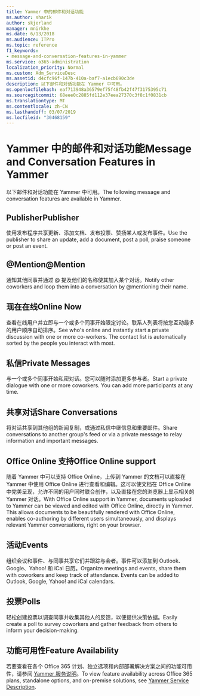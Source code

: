 ```yaml
---
title: Yammer 中的邮件和对话功能
ms.author: sharik
author: skjerland
manager: mnirkhe
ms.date: 6/13/2018
ms.audience: ITPro
ms.topic: reference
f1_keywords:
- message-and-conversation-features-in-yammer
ms.service: o365-administration
localization_priority: Normal
ms.custom: Adm_ServiceDesc
ms.assetid: d4cfc96f-147b-410a-baf7-a1ecb690c3de
description: 以下邮件和对话功能在 Yammer 中可用。
ms.openlocfilehash: eaf713948a36579ef75f48fb42f47f3175395c71
ms.sourcegitcommit: 68eee0c2885fd112e37eea27370c3f8c1f0831cb
ms.translationtype: MT
ms.contentlocale: zh-CN
ms.lasthandoff: 03/07/2019
ms.locfileid: "30468159"
---
```

# <a name="message-and-conversation-features-in-yammer"></a><span data-ttu-id="6ae0b-103">Yammer 中的邮件和对话功能</span><span class="sxs-lookup"><span data-stu-id="6ae0b-103">Message and Conversation Features in Yammer</span></span>

<span data-ttu-id="6ae0b-104">以下邮件和对话功能在 Yammer 中可用。</span><span class="sxs-lookup"><span data-stu-id="6ae0b-104">The following message and conversation features are available in Yammer.</span></span>
  
## <a name="publisher"></a><span data-ttu-id="6ae0b-105">Publisher</span><span class="sxs-lookup"><span data-stu-id="6ae0b-105">Publisher</span></span>
<span data-ttu-id="6ae0b-106"><a name="bkmk_Publisher"> </a></span><span class="sxs-lookup"><span data-stu-id="6ae0b-106"></span></span>

<span data-ttu-id="6ae0b-107">使用发布程序共享更新、添加文档、发布投票、赞扬某人或发布事件。</span><span class="sxs-lookup"><span data-stu-id="6ae0b-107">Use the publisher to share an update, add a document, post a poll, praise someone or post an event.</span></span>
  
## <a name="mention"></a><span data-ttu-id="6ae0b-108">@Mention</span><span class="sxs-lookup"><span data-stu-id="6ae0b-108">@Mention</span></span>
<span data-ttu-id="6ae0b-109"><a name="bkmk_AtMention"> </a></span><span class="sxs-lookup"><span data-stu-id="6ae0b-109"></span></span>

<span data-ttu-id="6ae0b-110">通知其他同事并通过 @ 提及他们的名称使其加入某个对话。</span><span class="sxs-lookup"><span data-stu-id="6ae0b-110">Notify other coworkers and loop them into a conversation by @mentioning their name.</span></span>
  
## <a name="online-now"></a><span data-ttu-id="6ae0b-111">现在在线</span><span class="sxs-lookup"><span data-stu-id="6ae0b-111">Online Now</span></span>
<span data-ttu-id="6ae0b-112"><a name="bkmk_OnlineNow"> </a></span><span class="sxs-lookup"><span data-stu-id="6ae0b-112"></span></span>

<span data-ttu-id="6ae0b-p101">查看在线用户并立即与一个或多个同事开始限定讨论。联系人列表将按您互动最多的用户顺序自动排序。</span><span class="sxs-lookup"><span data-stu-id="6ae0b-p101">See who's online and instantly start a private discussion with one or more co-workers. The contact list is automatically sorted by the people you interact with most.</span></span>
  
## <a name="private-messages"></a><span data-ttu-id="6ae0b-115">私信</span><span class="sxs-lookup"><span data-stu-id="6ae0b-115">Private Messages</span></span>
<span data-ttu-id="6ae0b-116"><a name="bkmk_PrivateMessages"> </a></span><span class="sxs-lookup"><span data-stu-id="6ae0b-116"></span></span>

<span data-ttu-id="6ae0b-p102">与一个或多个同事开始私密对话。您可以随时添加更多参与者。</span><span class="sxs-lookup"><span data-stu-id="6ae0b-p102">Start a private dialogue with one or more coworkers. You can add more participants at any time.</span></span>
  
## <a name="share-conversations"></a><span data-ttu-id="6ae0b-119">共享对话</span><span class="sxs-lookup"><span data-stu-id="6ae0b-119">Share Conversations</span></span>
<span data-ttu-id="6ae0b-120"><a name="bkmk_ShareConversations"> </a></span><span class="sxs-lookup"><span data-stu-id="6ae0b-120"></span></span>

<span data-ttu-id="6ae0b-121">将对话共享到其他组的新闻复制，或通过私信中继信息和重要邮件。</span><span class="sxs-lookup"><span data-stu-id="6ae0b-121">Share conversations to another group's feed or via a private message to relay information and important messages.</span></span>
  
## <a name="office-online-support"></a><span data-ttu-id="6ae0b-122">Office Online 支持</span><span class="sxs-lookup"><span data-stu-id="6ae0b-122">Office Online support</span></span>
<span data-ttu-id="6ae0b-123"><a name="bkmk_ShareConversations"> </a></span><span class="sxs-lookup"><span data-stu-id="6ae0b-123"></span></span>

<span data-ttu-id="6ae0b-p103">随着 Yammer 中可以支持 Office Online，上传到 Yammer 的文档可以直接在 Yammer 中使用 Office Online 进行查看和编辑。这可以使文档在 Office Online 中完美呈现，允许不同的用户同时联合创作，以及直接在您的浏览器上显示相关的 Yammer 对话。</span><span class="sxs-lookup"><span data-stu-id="6ae0b-p103">With Office Online support in Yammer, documents uploaded to Yammer can be viewed and edited with Office Online, directly in Yammer. This allows documents to be beautifully rendered with Office Online, enables co-authoring by different users simultaneously, and displays relevant Yammer conversations, right on your browser.</span></span>
  
## <a name="events"></a><span data-ttu-id="6ae0b-126">活动</span><span class="sxs-lookup"><span data-stu-id="6ae0b-126">Events</span></span>
<span data-ttu-id="6ae0b-127"><a name="bkmk_Events"> </a></span><span class="sxs-lookup"><span data-stu-id="6ae0b-127"></span></span>

<span data-ttu-id="6ae0b-p104">组织会议和事件、与同事共享它们并跟踪与会者。事件可以添加到 Outlook、Google、Yahoo! 和 iCal 日历。</span><span class="sxs-lookup"><span data-stu-id="6ae0b-p104">Organize meetings and events, share them with coworkers and keep track of attendance. Events can be added to Outlook, Google, Yahoo! and iCal calendars.</span></span>
  
## <a name="polls"></a><span data-ttu-id="6ae0b-131">投票</span><span class="sxs-lookup"><span data-stu-id="6ae0b-131">Polls</span></span>
<span data-ttu-id="6ae0b-132"><a name="bkmk_Polls"> </a></span><span class="sxs-lookup"><span data-stu-id="6ae0b-132"></span></span>

<span data-ttu-id="6ae0b-133">轻松创建投票以调查同事并收集其他人的反馈，以便提供决策依据。</span><span class="sxs-lookup"><span data-stu-id="6ae0b-133">Easily create a poll to survey coworkers and gather feedback from others to inform your decision-making.</span></span>
  
## <a name="feature-availability"></a><span data-ttu-id="6ae0b-134">功能可用性</span><span class="sxs-lookup"><span data-stu-id="6ae0b-134">Feature Availability</span></span>
<span data-ttu-id="6ae0b-135"><a name="bkmk_Polls"> </a></span><span class="sxs-lookup"><span data-stu-id="6ae0b-135"></span></span>

<span data-ttu-id="6ae0b-136">若要查看在各个 Office 365 计划、独立选项和内部部署解决方案之间的功能可用性，请参阅 [Yammer 服务说明](yammer-service-description.md)。</span><span class="sxs-lookup"><span data-stu-id="6ae0b-136">To view feature availability across Office 365 plans, standalone options, and on-premise solutions, see [Yammer Service Description](yammer-service-description.md).</span></span>
  

